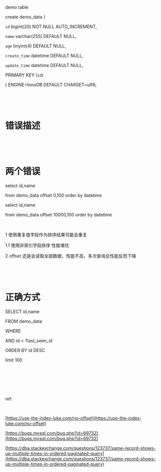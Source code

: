 demo table

create demo_data (

 `id` bigint(20) NOT NULL AUTO_INCREMENT,

 `name` varchar(255) DEFAULT NULL,

 `age` tinyint(4) DEFAULT NULL,

 `create_time` datetime DEFAULT NULL,

 `update_time` datetime DEFAULT NULL,

 PRIMARY KEY (`id`)

 ) ENGINE=InnoDB DEFAULT CHARSET=utf8;

​

​

# 错误描述
​

​

# 两个错误
select id,name

from demo_data offset 0,100 order by datetime

select id,name

from demo_data offset 10000,100 order by datetime

​

1 使用重复值字段作为排序结果可能会重复

1.1 使用非索引字段排序 性能堪忧

2 offset 还是会读取全部数据，性能不高，多次查询总性能反而下降

​

​

# 正确方式

SELECT id,name

 FROM demo_data

 WHERE

 AND id < ?last_seen_id

 ORDER BY id DESC

 limit 100

​

​

​

ref:

​

[https://use-the-index-luke.com/no-offset](https://use-the-index-luke.com/no-offset)

[https://bugs.mysql.com/bug.php?id=69732](https://bugs.mysql.com/bug.php?id=69732)

[https://dba.stackexchange.com/questions/123737/same-record-shows-up-multiple-times-in-ordered-paginated-query](https://dba.stackexchange.com/questions/123737/same-record-shows-up-multiple-times-in-ordered-paginated-query)